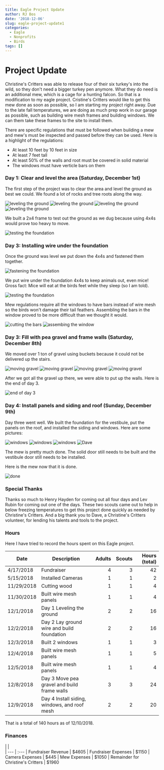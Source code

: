 ```yaml
---
title: Eagle Project Update
author: RJ Bos
date: '2018-12-06'
slug: eagle-project-update1
categories:
  - Eagle
  - Nonprofits
  - Birds
tags: []
---
```



# Project Update

Christine's Critters was able to release four of their six turkey's into the wild, so they don't need a bigger turkey pen anymore.  What they do need is an additional mew, which is a cage for a hunting falcon.  So that is a modification to my eagle project. Cristine's Critters would like to get this mew done as soon as possible, so I am starting my project right away.  Due to the late fall temperatures, we are doing as much prep work in our garage as possible, such as building wire mesh frames and building windows.  We can them take these frames to the site to install them.

There are specific regulations that must be followed when building a mew and mew's must be inspected and passed before they can be used.  Here is a highlight of the regulations:

* At least 10 feet by 10 feet in size
* At least 7 feet tall
* At least 50% of the walls and root must be covered in solid material
* The windows must have verticle bars on them

### Day 1: Clear and level the area (Saturday, December 1st)

The first step of the project was to clear the area and level the ground as best we could.  We found a lot of rocks and tree roots along the way.

![leveling the ground](/images/20181201_leveling_ground.jpg)
![leveling the ground](/images/20181201_leveling2.jpg)
![leveling the ground](/images/20181201_leveling3.jpg)
![leveling the ground](/images/20181201_leveling4.jpg)

We built a 2x4 frame to test out the ground as we dug because using 4x4s would prove too heavy to move.

![testing the foundation](/images/20181201_testframe.jpg)

### Day 3: Installing wire under the foundation

Once the ground was level we put down the 4x4s and fastened them together.

![fastening the foundation](/images/20181201_foundation.jpg)

We put wire under the foundation 4x4s to keep animals out, even mice!  Gross fact: Mice will eat at the birds feet while they sleep (so I am told).

![testing the foundation](/images/20181201_wire_under_foundation.jpg)

Mew regulations require all the windows to have bars instead of wire mesh so the birds won't damage their tail feathers.  Assembling the bars in the window proved to be more difficult than we thought it would.

![cutting the bars](/images/20181203_cutting_bars.jpg)
![assembing the window](/images/20181203_window.jpg)

### Day 3: Fill with pea gravel and frame walls (Saturday, December 8th)

We moved over 1 ton of gravel using buckets because it could not be delivered up the stairs.

![moving gravel](/images/20181208_gravel1.jpg)
![moving gravel](/images/20181208_gravel2jpg.jpg)
![moving gravel](/images/20181208_gravel3.jpg)
![moving gravel](/images/20181208_gravel4.jpg)

After we got all the gravel up there, we were able to put up the walls.  Here is the end of day 3.

![end of day 3](/images/20181208_end_of_day2.jpg)

### Day 4: Install panels and siding and roof (Sunday, December 9th)

Day three went well.  We built the foundation for the vestibule, put the panels on the roof, and installed the siding and windows.  Here are some pictures:

![windows](/images/20181209_window1.jpg)
![windows](/images/20181209_window2.jpg)
![windows](/images/20181209_window3.jpg)
![Dave](/images/20181209_151712.jpg)

The mew is pretty much done.  The solid door still needs to be built and the vestibule door still needs to be installed.  

Here is the mew now that it is done.

![done](/images/20181216_done.jpg)

### Special Thanks

Thanks so much to Henry Hayden for coming out all four days and Lev Rubin for coming out one of the days.  These two scouts came out to help in below freezing temperatures to get this project done quickly as needed by Christine's Critters.  And a big thank you to Dave, a Christine's Critters volunteer, for lending his talents and tools to the project.

### Hours

Here I have tried to record the hours spent on this Eagle project.  

| Date | Description | Adults | Scouts | Hours (total)
| --- | --- | ---: | ---: | ----:
|4/17/2018 | Fundraiser | 4 | 3 | 42
|5/15/2018 | Installed Cameras | 1 | 1 | 2
|11/29/2018 | Cutting wood | 1 | 1 | 4
|11/30/2018 | Built wire mesh panels | 1 | 1 | 4
|12/1/2018  | Day 1 Leveling the ground | 2 | 2 | 16
|12/2/2018 | Day 2 Lay ground wire and build foundation | 2 | 2 | 16
|12/3/2018 | Built 2 windows | 1 | 1 | 3
|12/4/2018 | Built wire mesh panels | 1 | 1 | 5
|12/5/2018 | Built wire mesh panels | 1 | 1 | 4
|12/8/2018 | Day 3 Move pea gravel and build frame walls | 3 | 3 | 24
|12/9/2018 | Day 4 Install siding, windows, and roof mesh | 2 | 2 | 20

That is a total of 140 hours as of 12/10/2018.

### Finances

|                                     |  
| ---                                 | :---
| Fundraiser Revenue                  | $4605
| Fundraiser Expenses                 | $1150
| Camera Expenses                     |  $445
| Mew Expenses                        | $1050
| Remainder for Christine's Critters  | $1960
